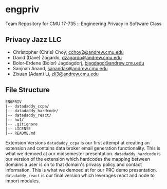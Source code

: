 # engpriv

Team Repository for CMU 17-735 :: Engineering Privacy in Software Class

## Privacy Jazz LLC

- Christopher (Chris) Choy, cchoy2@andrew.cmu.edu
- David (Dave) Zagardo, dzagardo@andrew.cmu.edu
- Bolor-Erdene (Bolor) Jagdagdorj, bjagdagd@andrew.cmu.edu
- Sanjnah Anand, sanandak@andrew.cmu.edu
- Zixuan (Adam) Li, zli3@andrew.cmu.edu

## File Structure

``` text
ENGPRIV
|-- datadaddy_ccpa/
|-- datadaddy_hardcode/
|-- datadaddy_react/
|-- hw1/
|-- .gitignore
|-- LICENSE
|-- README.md
```

Extension Versions
`datadaddy_ccpa` is our first attempt at creating an extension and contains data broker email generation functionality. This is what we demoed at our midsemester presentation.
`datadaddy_hardcode` is our version of the extension which hardcodes the mapping between domains a user is on to that domain's privacy policy and contact information. This is what we demoed at for our PRC demo presentation.
`datadaddy_react` is our final version which leverages react and node to import modules.
